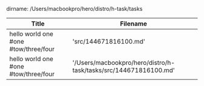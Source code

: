 dirname: /Users/macbookpro/hero/distro/h-task/tasks


 Title                                                                            |  Filename
--------------------------------------------------------------------------------- | --------------------------
 hello world one #one #tow/three/four                                             |  'src/144671816100.md'
 hello world one #one #tow/three/four                                             |  '/Users/macbookpro/hero/distro/h-task/tasks/src/144671816100.md'

